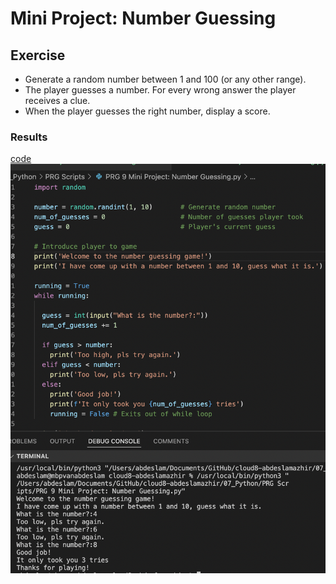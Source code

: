 # Mini Project: Number Guessing





## Exercise



- Generate a random number between 1 and 100 (or any other range).
- The player guesses a number. For every wrong answer the player receives a clue.
- When the player guesses the right number, display a score.








### Results


[code]()
![screenshot](../00_includes/python/game.png)


